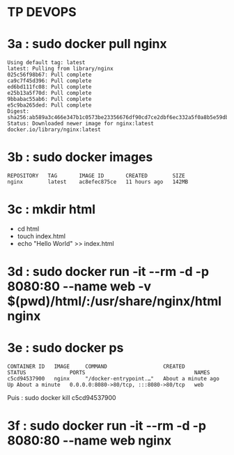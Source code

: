 # TP DEVOPS

# 3a : sudo docker pull nginx

```
Using default tag: latest
latest: Pulling from library/nginx
025c56f98b67: Pull complete 
ca9c7f45d396: Pull complete 
ed6bd111fc08: Pull complete 
e25b13a5f70d: Pull complete 
9bbabac55ab6: Pull complete 
e5c9ba265ded: Pull complete 
Digest: sha256:ab589a3c466e347b1c0573be23356676df90cd7ce2dbf6ec332a5f0a8b5e59db
Status: Downloaded newer image for nginx:latest
docker.io/library/nginx:latest
```

# 3b : sudo docker images

```
REPOSITORY   TAG       IMAGE ID       CREATED        SIZE
nginx        latest    ac8efec875ce   11 hours ago   142MB
```

# 3c : mkdir html
- cd html 
- touch index.html
- echo "Hello World" >> index.html

# 3d : sudo docker run -it --rm -d -p 8080:80 --name web -v $(pwd)/html/:/usr/share/nginx/html nginx


# 3e : sudo docker ps 
```
CONTAINER ID   IMAGE     COMMAND                  CREATED              STATUS              PORTS                                   NAMES
c5cd94537900   nginx     "/docker-entrypoint.…"   About a minute ago   Up About a minute   0.0.0.0:8080->80/tcp, :::8080->80/tcp   web
```

Puis : sudo docker kill c5cd94537900

# 3f : sudo docker run -it --rm -d -p 8080:80 --name web nginx
 
